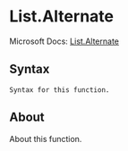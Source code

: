 ---
---

# List.Alternate

Microsoft Docs: [List.Alternate](https://docs.microsoft.com/en-us/powerquery-m/list-alternate)

## Syntax

```
Syntax for this function.
```

## About

About this function.

